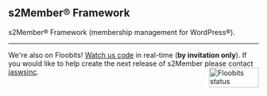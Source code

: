 ## s2Member® Framework

s2Member® Framework (membership management for WordPress®).

----

We're also on Floobits! [Watch us code](https://floobits.com/jaswsinc/s2member/redirect) in real-time (**by invitation only**). If you would like to help create the next release of s2Member please contact [jaswsinc](http://www.websharks-inc.com/bizdev/). <a href="https://floobits.com/jaswsinc/s2member/redirect"><img alt="Floobits status" width="100" height="40" src="https://floobits.com/jaswsinc/s2member.png" align="right" /></a>
